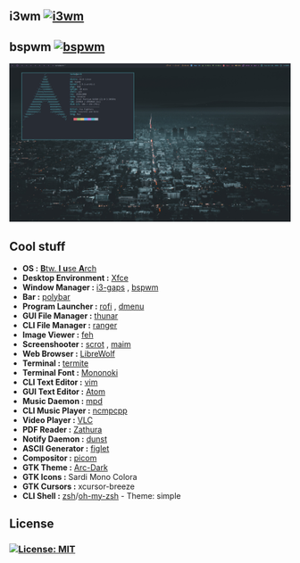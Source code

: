 ## i3wm [![i3wm](https://img.shields.io/badge/I3-WM-yellow?style=flat-square)](https://i3wm.org)

## bspwm [![bspwm](https://img.shields.io/badge/BSP-WM-yellow?style=flat-square)](https://github.com/baskerville/bspwm)
![ScreenShot](https://github.com/Terke/dotfiles/blob/master/screenshots/scrot.png)

## Cool stuff

- **OS :** [**B**tw. **I** **u**se **A**rch](https://www.archlinux.org/)
- **Desktop Environment :** [Xfce](https://www.xfce.org/)
- **Window Manager :** [i3-gaps](https://github.com/Airblader/i3) , [bspwm](https://github.com/baskerville/bspwm)
- **Bar :** [polybar](https://github.com/polybar/polybar)
- **Program Launcher :** [rofi](https://github.com/davatorium/rofi) , [dmenu](https://tools.suckless.org/dmenu/)
- **GUI File Manager :** [thunar](https://github.com/xfce-mirror/thunar)
- **CLI File Manager :** [ranger](https://github.com/ranger/ranger)
- **Image Viewer :** [feh](https://github.com/derf/feh)
- **Screenshooter :** [scrot](https://github.com/resurrecting-open-source-projects/scrot) , [maim](https://github.com/naelstrof/maim)
- **Web Browser :** [LibreWolf](https://librewolf-community.gitlab.io/)
- **Terminal :** [termite](https://github.com/thestinger/termite)
- **Terminal Font :** [Mononoki](https://madmalik.github.io/mononoki/)
- **CLI Text Editor :** [vim](https://github.com/vim/vim)
- **GUI Text Editor :** [Atom](https://flight-manual.atom.io/getting-started/sections/installing-atom/)
- **Music Daemon :** [mpd](https://www.musicpd.org/)
- **CLI Music Player :** [ncmpcpp](https://github.com/arybczak/ncmpcpp)
- **Video Player :** [VLC](https://www.videolan.org/vlc/index.el.html)
- **PDF Reader :** [Zathura](https://pwmt.org/projects/zathura/)
- **Notify Daemon :** [dunst](https://github.com/dunst-project/dunst)
- **ASCII Generator :** [figlet](http://www.figlet.org/)
- **Compositor :** [picom](https://github.com/yshui/picom)
- **GTK Theme :** [Arc-Dark](https://github.com/horst3180/arc-theme)
- **GTK Icons :** Sardi Mono Colora
- **GTK Cursors :** xcursor-breeze
- **CLI Shell :** [zsh](http://zsh.sourceforge.net)/[oh-my-zsh](https://ohmyz.sh/) - Theme: simple

## License

### [![License: MIT](https://img.shields.io/badge/License-MIT-green.svg)](https://opensource.org/licenses/MIT)
